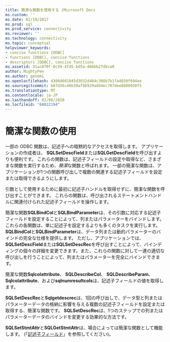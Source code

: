 ```yaml
---
title: 簡潔な関数を使用する |Microsoft Docs
ms.custom: ''
ms.date: 01/19/2017
ms.prod: sql
ms.prod_service: connectivity
ms.reviewer: ''
ms.technology: connectivity
ms.topic: conceptual
helpviewer_keywords:
- concise functions [ODBC]
- functions [ODBC], concise functions
- descriptors [ODBC], concise functions
ms.assetid: 31ac070f-8c59-4fd5-bd5a-466bb27dbca0
author: MightyPen
ms.author: genemi
ms.openlocfilehash: 43004601845d3032d404c308b7b1fa4850f694ee
ms.sourcegitcommit: b87d36c46b39af8b929ad94ec707dee8800950f5
ms.translationtype: MT
ms.contentlocale: ja-JP
ms.lasthandoff: 02/08/2020
ms.locfileid: "68022194"
---
```

# <a name="using-concise-functions"></a>簡潔な関数の使用
一部の ODBC 関数は、記述子への暗黙的なアクセスを取得します。 アプリケーションの作成者は、 **SQLSetDescField**または**SQLGetDescField**を呼び出すよりも便利です。 これらの関数は、記述子フィールドの設定や取得など、さまざまな関数を実行するため、*簡潔*な関数と呼ばれます。 一部の簡潔な関数は、アプリケーションが1つの関数呼び出しで複数の関連する記述子フィールドを設定または取得できるようにします。  
  
 引数として使用するために最初に記述子ハンドルを取得せずに、簡潔な関数を呼び出すことができます。 これらの関数は、呼び出されるステートメントハンドルに関連付けられた記述子フィールドを操作します。  
  
 簡潔な関数**SQLBindCol**と**SQLBindParameter**は、その引数に対応する記述子フィールドを設定することによって、列またはパラメーターをバインドします。 これらの各関数は、単に記述子を設定するよりも多くのタスクを実行します。 **SQLBindCol**と**SQLBindParameter**は、データ列または動的パラメーターのバインドの完全な仕様を提供します。 ただし、アプリケーションでは、 **SQLSetDescField**または**SQLSetDescRec**を呼び出すことによって、バインディングの個々の詳細を変更できます。また、これらの関数に対して一連の適切な呼び出しを行うことによって、列またはパラメーターを完全にバインドできます。  
  
 簡潔な関数**Sqlcolattribute**、 **SQLDescribeCol**、 **SQLDescribeParam**、 **Sqlcolattribute**、および**sqlnumresultcols**は、記述子フィールドの値を取得します。  
  
 **SQLSetDescRec**と**Sqlgetdescrec**は、1回の呼び出しで、データ型と列またはパラメーターデータの格納に影響を与える複数の記述子フィールドを設定または取得する、簡潔な関数です。 **SQLSetDescRec**は、1つのステップでの列またはパラメーターデータのバインドを変更する効果的な方法です。  
  
 **SQLSetStmtAttr**と**SQLGetStmtAttr**は、場合によっては簡潔な関数として機能します。 (「[記述子フィールド](../../../odbc/reference/develop-app/descriptor-fields.md)」を参照してください)。
